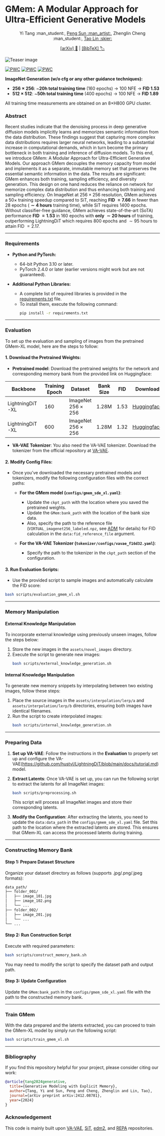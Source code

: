 # GMem: A Modular Approach for Ultra-Efficient Generative Models

<div align="center">
  Yi Tang :man_student:, <a href="https://sp12138.github.io/">Peng Sun :man_artist:</a>, Zhenglin Cheng :man_student:, <a href="https://tlin-taolin.github.io/">Tao Lin :skier:</a>

  <a href="https://arxiv.org/abs/2412.08781">[arXiv] :page_facing_up:</a> | <a href="#bibliography">[BibTeX] :label:</a>
</div>

![Teaser image](./assets/docs/selected_pics.png)

[![PWC](https://img.shields.io/endpoint.svg?url=https://paperswithcode.com/badge/generative-modeling-with-explicit-memory/image-generation-on-cifar-10)](https://paperswithcode.com/sota/image-generation-on-cifar-10?p=generative-modeling-with-explicit-memory)
[![PWC](https://img.shields.io/endpoint.svg?url=https://paperswithcode.com/badge/generative-modeling-with-explicit-memory/image-generation-on-imagenet-256x256)](https://paperswithcode.com/sota/image-generation-on-imagenet-256x256?p=generative-modeling-with-explicit-memory)
[![PWC](https://img.shields.io/endpoint.svg?url=https://paperswithcode.com/badge/generative-modeling-with-explicit-memory/image-generation-on-imagenet-512x512)](https://paperswithcode.com/sota/image-generation-on-imagenet-512x512?p=generative-modeling-with-explicit-memory)

**ImageNet Generation (w/o cfg or any other guidance techniques):**
- **$256\times 256$**: ~**$20\text{h}$ total training time** ($160$ epochs) → $100$ NFE → **FID $1.53$**  
- **$512\times 512$**: ~**$50\text{h}$ total training time** ($400$ epochs) → $100$ NFE → **FID $1.89$**  

All training time measurements are obtained on an 8×H800 GPU cluster.

### Abstract

  Recent studies indicate that the denoising process in deep generative diffusion models implicitly learns and memorizes semantic information from the data distribution.
  These findings suggest that capturing more complex data distributions requires larger neural networks, leading to a substantial increase in computational demands, which in turn become the primary bottleneck in both training and inference of diffusion models.
  To this end, we introduce GMem: A Modular Approach for Ultra-Efficient Generative Models.
  Our approach GMem decouples the memory capacity from model and implements it as a separate, immutable memory set that preserves the essential semantic information in the data.
  The results are significant: GMem enhances both training, sampling efficiency, and diversity generation.
  This design on one hand reduces the reliance on network for memorize complex data distribution and thus enhancing both training and sampling efficiency.
  On ImageNet at $256 \times 256$ resolution, GMem achieves a $50\times$ training speedup compared to SiT, reaching **FID $=7.66$** in fewer than $28$ epochs (**$\sim 4$ hours** training time), while SiT requires $1400$ epochs.
  Without classifier-free guidance, GMem achieves state-of-the-art (SoTA) performance **FID $=1.53$** in $160$ epochs with **only $\sim 20$ hours** of training, outperforming LightningDiT which requires $800$ epochs and $\sim 95$ hours to attain FID $=2.17$.

---


### Requirements

- **Python and PyTorch:**
  - 64-bit Python 3.10 or later.
  - PyTorch 2.4.0 or later (earlier versions might work but are not guaranteed).

- **Additional Python Libraries:**
  - A complete list of required libraries is provided in the [requirements.txt](./requirements.txt) file.
  - To install them, execute the following command:
    ```bash
    pip install -r requirements.txt
    ```

---

### Evaluation

To set up the evaluation and sampling of images from the pretrained GMem-XL model, here are the steps to follow:

#### 1. **Download the Pretrained Weights:**

   - **Pretrained model**: Download the pretrained weights for the network and corresponding memory bank from the provided link on Huggingface:

|    Backbone    | Training Epoch | Dataset                   | Bank Size | FID | Download                                              |
|----------------|----------------|---------------------------|-----------|-----|-------------------------------------------------------|
| LightningDiT-XL|   160          | ImageNet $256\times 256$  | 1.28M     |1.53 | [Huggingface](https://huggingface.co/Tangentone/GMem) |
| LightningDiT-XL|   600          | ImageNet $256\times 256$  | 1.28M     |1.32 | [Huggingface](https://huggingface.co/Tangentone/GMem) |
   
   - **VA-VAE Tokenizer**: You also need the VA-VAE tokenizer. Download the tokenizer from the official repository at [VA-VAE](https://huggingface.co/hustvl/lightningdit-xl-imagenet256-800ep/blob/main/lightningdit-xl-imagenet256-800ep.pt).

#### 2. **Modify Config Files:**

   - Once you’ve downloaded the necessary pretrained models and tokenizers, modify the following configuration files with the correct paths:
   
     - **For the GMem model (`configs/gmem_sde_xl.yaml`)**:
       - Update the `ckpt_path` with the location where you saved the pretrained weights.
       - Update the `GMem:bank_path` with the location of the bank size data.
       - Also, specify the path to the reference file (`VIRTUAL_imagenet256_labeled.npz`, see [ADM](https://github.com/openai/guided-diffusion) for details) for FID calculation in the `data:fid_reference_file` argument.
       
     - **For the VA-VAE Tokenizer (`tokenizer/configs/vavae_f16d32.yaml`)**:
       - Specify the path to the tokenizer in the `ckpt_path` section of the configuration.

#### 3. **Run Evaluation Scripts:**

   - Use the provided script to sample images and automatically calculate the FID score:
   ```bash
   bash scripts/evaluation_gmem_xl.sh
   ```

---

### Memory Manipulation

#### **External Knowledge Manipulation**

To incorporate external knowledge using previously unseen images, follow the steps below:

1. Store the new images in the `assets/novel_images` directory.
2. Execute the script to generate new images:
   ```bash
   bash scripts/external_knowledge_generation.sh
   ```

#### **Internal Knowledge Manipulation**

To generate new memory snippets by interpolating between two existing images, follow these steps:

1. Place the source images in the `assets/interpolation/lerp/a` and `assets/interpolation/lerp/b` directories, ensuring both images have identical filenames.
2. Run the script to create interpolated images:
   ```bash
   bash scripts/internal_knowledge_generation.sh
   ```

---

### Preparing Data

1. **Set up VA-VAE**: Follow the instructions in the  **Evaluation** to properly set up and configure the VA-VAE(https://github.com/hustvl/LightningDiT/blob/main/docs/tutorial.md) model. 
   
2. **Extract Latents**: Once VA-VAE is set up, you can run the following script to extract the latents for all ImageNet images:
   ```bash
   bash scripts/preprocessing.sh
   ```
   This script will process all ImageNet images and store their corresponding latents.

3. **Modify the Configuration**: After extracting the latents, you need to update the `data:data_path` in the `configs/gmem_sde_xl.yaml` file. Set this path to the location where the extracted latents are stored. This ensures that GMem-XL can access the processed latents during training.


---

### Constructing Memory Bank

#### Step 1: Prepare Dataset Structure
Organize your dataset directory as follows (supports .jpg/.png/.jpeg formats):
```bash
data_path/
├── folder_001/
│   ├── image_101.jpg
│   ├── image_102.png
│   └── ...
├── folder_002/
│   ├── image_201.jpg
│   └── ...
└── ...
```

#### Step 2: Run Construction Script
Execute with required parameters:
```bash
bash scripts/construct_memory_bank.sh 
```
You may need to modify the script to specify the dataset path and output path.

#### Step 3: Update Configuration
Update the `GMem:bank_path` in the `configs/gmem_sde_xl.yaml` file with the path to the constructed memory bank.


---

### Train GMem

With the data prepared and the latents extracted, you can proceed to train the GMem-XL model by simply run the following script:

```bash
bash scripts/train_gmem_xl.sh
```

---


### Bibliography

If you find this repository helpful for your project, please consider citing our work:

```bibtex
@article{tang2024generative,
  title={Generative Modeling with Explicit Memory},
  author={Tang, Yi and Sun, Peng and Cheng, Zhenglin and Lin, Tao},
  journal={arXiv preprint arXiv:2412.08781},
  year={2024}
}
```


### Acknowledgement

This code is mainly built upon [VA-VAE](https://github.com/hustvl/LightningDiT), [SiT](https://github.com/willisma/SiT), [edm2](https://github.com/NVlabs/edm2), and [REPA](https://github.com/sihyun-yu/REPA) repositories.


